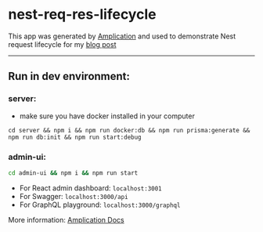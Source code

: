 # nest-req-res-lifecycle
This app was generated by [Amplication](https://github.com/amplication/amplication/) and used to demonstrate Nest request lifecycle for my [blog post](https://syntactic-sugar.dev/blog/nested-route/nest-request-lifecycle)

---
## Run in dev environment:

### server:
* make sure you have docker installed in your computer
```
cd server && npm i && npm run docker:db && npm run prisma:generate && npm run db:init && npm run start:debug
```
### admin-ui:
```bash
cd admin-ui && npm i && npm run start
```

- For React admin dashboard: `localhost:3001`
- For Swagger: `localhost:3000/api`
- For GraphQL playground: `localhost:3000/graphql`

More information: [Amplication Docs](https://docs.amplication.com/docs/getting-started/dev-env)
